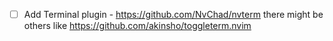 - [ ] Add Terminal plugin - https://github.com/NvChad/nvterm there might be others like https://github.com/akinsho/toggleterm.nvim